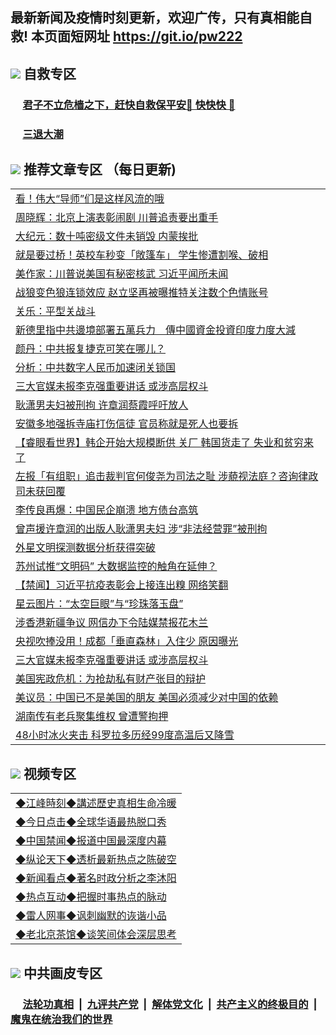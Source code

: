 ## 最新新闻及疫情时刻更新，欢迎广传，只有真相能自救! 本页面短网址 https://git.io/pw222



## <img src="https://img.icons8.com/cute-clipart/2x/circled-right.png">  自救专区

 ### &nbsp;&nbsp;&nbsp;&nbsp; [君子不立危樯之下，赶快自救保平安🍎 快快快 📩](https://github.com/pwgy/td/blob/master/README.md)
 
 ### &nbsp;&nbsp;&nbsp;&nbsp; [三退大潮](https://is.gd/fCPoKo) 
 
## <img src="https://img.icons8.com/cute-clipart/2x/circled-right.png"> 推荐文章专区 （每日更新)

<Table>
<tr><td colspan="2" align="left"><a href="https://scenyokf.xhuyd.press/?name=c1222274&key=encdeuyadochlaxz&from=pw2">看！伟大“导师”们是这样风流的哦</a></td></tr>
<tr><td colspan="2" align="left"><a href="https://scenyokf.xhuyd.press/?name=c1222271&key=encdeuyadochlaxz&from=pw2">周晓辉：北京上演表彰闹剧 川普追责要出重手</a></td></tr>
<tr><td colspan="2" align="left"><a href="https://scenyokf.xhuyd.press/?name=c1222260&key=encdeuyadochlaxz&from=pw2">大纪元：数十吨密级文件未销毁 内蒙挨批</a></td></tr>
<tr><td colspan="2" align="left"><a href="https://scenyokf.xhuyd.press/?name=c1222273&key=encdeuyadochlaxz&from=pw2">就是要过桥！英校车秒变「敞篷车」 学生惨遭割喉、破相</a></td></tr>
<tr><td colspan="2" align="left"><a href="https://scenyokf.xhuyd.press/?name=c1222259&key=encdeuyadochlaxz&from=pw2">美作家：川普说美国有秘密核武 习近平闻所未闻</a></td></tr>
<tr><td colspan="2" align="left"><a href="https://scenyokf.xhuyd.press/?name=c1222248&key=encdeuyadochlaxz&from=pw2">战狼变色狼连锁效应 赵立坚再被曝推特关注数个色情账号</a></td></tr>
<tr><td colspan="2" align="left"><a href="https://scenyokf.xhuyd.press/?name=c1222272&key=encdeuyadochlaxz&from=pw2">关乐：平型关战斗</a></td></tr>
<tr><td colspan="2" align="left"><a href="https://scenyokf.xhuyd.press/?name=c1222263&key=encdeuyadochlaxz&from=pw2">新德里指中共邊境部署五萬兵力　傳中國資金投資印度力度大減</a></td></tr>
<tr><td colspan="2" align="left"><a href="https://scenyokf.xhuyd.press/?name=c1222230&key=encdeuyadochlaxz&from=pw2">颜丹：中共报复捷克可笑在哪儿？</a></td></tr>
<tr><td colspan="2" align="left"><a href="https://scenyokf.xhuyd.press/?name=c1222270&key=encdeuyadochlaxz&from=pw2">分析：中共数字人民币加速闭关锁国</a></td></tr>
<tr><td colspan="2" align="left"><a href="https://scenyokf.xhuyd.press/?name=c1222219&key=encdeuyadochlaxz&from=pw2">三大官媒未报李克强重要讲话 或涉高层权斗</a></td></tr>
<tr><td colspan="2" align="left"><a href="https://scenyokf.xhuyd.press/?name=c1222202&key=encdeuyadochlaxz&from=pw2">耿潇男夫妇被刑拘 许章润蔡霞呼吁放人</a></td></tr>
<tr><td colspan="2" align="left"><a href="https://scenyokf.xhuyd.press/?name=c1222257&key=encdeuyadochlaxz&from=pw2">安徽多地强拆寺庙打伤信徒 官员称就是死人也要拆</a></td></tr>
<tr><td colspan="2" align="left"><a href="https://scenyokf.xhuyd.press/?name=c1222209&key=encdeuyadochlaxz&from=pw2">【睿眼看世界】韩企开始大规模断供 关厂 韩国货走了 失业和贫穷来了</a></td></tr>
<tr><td colspan="2" align="left"><a href="https://scenyokf.xhuyd.press/?name=c1222262&key=encdeuyadochlaxz&from=pw2">左报「有组职」追击裁判官何俊尧为司法之耻 涉藐视法庭？咨询律政司未获回覆</a></td></tr>
<tr><td colspan="2" align="left"><a href="https://scenyokf.xhuyd.press/?name=c1222223&key=encdeuyadochlaxz&from=pw2">李传良再爆：中国民企崩溃 地方债台高筑</a></td></tr>
<tr><td colspan="2" align="left"><a href="https://scenyokf.xhuyd.press/?name=c1222204&key=encdeuyadochlaxz&from=pw2">曾声援许章润的出版人耿潇男夫妇 涉“非法经营罪”被刑拘</a></td></tr>
<tr><td colspan="2" align="left"><a href="https://scenyokf.xhuyd.press/?name=c1222241&key=encdeuyadochlaxz&from=pw2">外星文明探测数据分析获得突破</a></td></tr>
<tr><td colspan="2" align="left"><a href="https://scenyokf.xhuyd.press/?name=c1222200&key=encdeuyadochlaxz&from=pw2">苏州试推“文明码” 大数据监控的触角在延伸？</a></td></tr>
<tr><td colspan="2" align="left"><a href="https://scenyokf.xhuyd.press/?name=c1222278&key=encdeuyadochlaxz&from=pw2">【禁闻】习近平抗疫表彰会上接连出糗 网络笑翻</a></td></tr>
<tr><td colspan="2" align="left"><a href="https://scenyokf.xhuyd.press/?name=c1222243&key=encdeuyadochlaxz&from=pw2">星云图片：“太空巨眼”与“珍珠落玉盘”</a></td></tr>
<tr><td colspan="2" align="left"><a href="https://scenyokf.xhuyd.press/?name=c1222269&key=encdeuyadochlaxz&from=pw2">涉香港新疆争议 网信办下令陆媒禁报花木兰</a></td></tr>
<tr><td colspan="2" align="left"><a href="https://scenyokf.xhuyd.press/?name=c1222255&key=encdeuyadochlaxz&from=pw2">央视吹捧没用！成都「垂直森林」入住少 原因曝光</a></td></tr>
<tr><td colspan="2" align="left"><a href="https://scenyokf.xhuyd.press/?name=c1222238&key=encdeuyadochlaxz&from=pw2">三大官媒未报李克强重要讲话 或涉高层权斗</a></td></tr>
<tr><td colspan="2" align="left"><a href="https://scenyokf.xhuyd.press/?name=c1222226&key=encdeuyadochlaxz&from=pw2">美国宪政危机：为抢劫私有财产张目的辩护</a></td></tr>
<tr><td colspan="2" align="left"><a href="https://scenyokf.xhuyd.press/?name=c1222261&key=encdeuyadochlaxz&from=pw2">美议员：中国已不是美国的朋友 美国必须减少对中国的依赖</a></td></tr>
<tr><td colspan="2" align="left"><a href="https://scenyokf.xhuyd.press/?name=c1222213&key=encdeuyadochlaxz&from=pw2">湖南传有老兵聚集维权 曾遭警拘押</a></td></tr>
<tr><td colspan="2" align="left"><a href="https://scenyokf.xhuyd.press/?name=c1222236&key=encdeuyadochlaxz&from=pw2">48小时冰火夹击 科罗拉多历经99度高温后又降雪</a></td></tr>

</Table>

## <img src="https://img.icons8.com/cute-clipart/2x/circled-right.png"> 视频专区
 
 <Table>
   <tr>
   <td colspan="2" align=left> 
<a href="https://kmyaoayewvhx.xhyte.press/oo.aspx?name=c922850&key=wybpblbewupvzpbn&from=pw2&tag=9877">◆江峰時刻◆講述歷史真相生命冷暖</a><br/>
    </td>
  </tr>
   <tr>
   <td colspan="2" align=left> 
<a href="https://kmyaoayewvhx.xhyte.press/oo.aspx?name=c816850&key=wybpblbewupvzpbn&from=pw2&tag=9877">◆今日点击◆全球华语最热脱口秀</a><br/>
    </td>
  </tr>
  <tr>
  <td colspan="2" align=left>
<a href="https://kmyaoayewvhx.xhyte.press/oo.aspx?name=c816860&key=wybpblbewupvzpbn&from=pw2&tag=99733110">◆中国禁闻◆报道中国最深度内幕</a><br/>
   </tr>
  <tr>
     <td colspan="2" align=left>
<a href="https://kmyaoayewvhx.xhyte.press/oo.aspx?name=c816855&key=wybpblbewupvzpbn&from=pw2&tag=997110">◆纵论天下◆透析最新热点之陈破空</a><br/>
   </tr>
   <tr>
      <td colspan="2" align=left>
<a href="https://kmyaoayewv4hx.xhyte.press/oo.aspx?name=c838308&key=wybpblbewupvzpbn&from=pw2&tag=9973110">◆新闻看点◆著名时政分析之李沐阳</a><br/>
   </tr>
   <tr>
     <td colspan="2" align=left>
<a href="https://kmy4aoayewvhx.xhyte.press/oo.aspx?name=c816852&key=wybpblbewupvzpbn&from=pw2&tag=9733110">◆热点互动◆把握时事热点的脉动</a><br/>
   </tr>
   <tr>
      <td colspan="2" align=left>
<a href="https://kmyaoaye4wvhx.xhyte.press/oo.aspx?name=c816694&key=wybpblbewupvzpbn&from=pw2&tag=93310">◆雷人网事◆讽刺幽默的诙谐小品</a><br/>
   </tr>
   <tr>
    <td colspan="2" align=left>
<a href="https://kmyao4ayewvhx.xhyte.press/oo.aspx?name=c816650&key=wybpblbewupvzpbn&from=pw2&tag=9973110">◆老北京茶馆◆谈笑间体会深层思考</a><br/>
   </tr>
</Table>
 
## <img src="https://img.icons8.com/cute-clipart/2x/circled-right.png"> 中共画皮专区


 ### &nbsp;&nbsp;&nbsp;&nbsp; [法轮功真相](https://github.com/begood0513/basic/blob/master/README.md) &nbsp;|&nbsp; [九评共产党](https://github.com/begood0513/9ping.md/blob/master/README.md) &nbsp;|&nbsp; [解体党文化](https://github.com/begood0513/jtdwh.md/blob/master/README.md)   &nbsp;|&nbsp; [共产主义的终极目的](https://github.com/begood0513/gczydzjmd.md/blob/master/README.md) &nbsp;|&nbsp; [魔鬼在统治我们的世界](https://github.com/begood0513/gczydzjmd.md/blob/master/README.md) 

